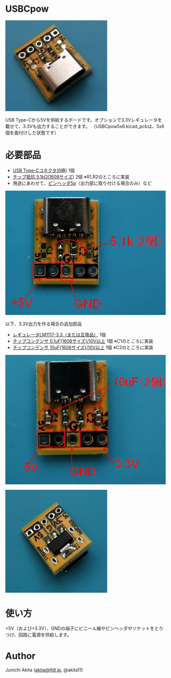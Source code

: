 # USBCpow

![5V](USBCpow1.jpg)



USB Type-Cから5Vを供給するボードです。オプションで3.3Vレギュレータを載せて、3.3Vも出力することができます。
（USBCpow5x6.kicad_pcbは、5x6個を面付けした状態です）

# 必要部品
- [USB Type-Cコネクタ(6極)](https://www.aitendo.com/product/17279) 1個
- [チップ抵抗 5.1kΩ(1608サイズ)](https://www.aitendo.com/product/9962) 2個 ※R1,R2のところに実装
- 用途にあわせて、[ピンヘッダ5p](https://www.aitendo.com/product/1798)（出力部に取り付ける場合のみ）など

![5Vfunc](USBCpow1f.jpg)

以下、3.3V出力を作る場合の追加部品
- [レギュレータLM1117-3.3（または互換品）](https://www.aitendo.com/product/13388) 1個
- [チップコンデンサ 0.1uF(1608サイズ)/10V以上](https://www.aitendo.com/product/6985) 1個 ※C1のところに実装
- [チップコンデンサ 10uF(1608サイズ)/10V以上](https://www.aitendo.com/product/6985) 1個 ※C2のところに実装

![3.3V](USBCpow2.jpg)

![3.3Vback](USBCpow2b.jpg)

# 使い方

+5V（および+3.3V）、GNDの端子にビニール線やピンヘッダやソケットをとりつけ、回路に電源を供給します。

# Author

Junichi Akita (akita@ifdl.jp, @akita11)
